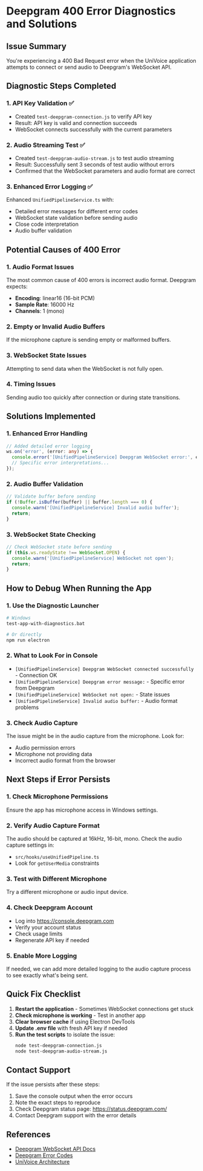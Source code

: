 # Deepgram 400 Error Diagnostics and Solutions

## Issue Summary
You're experiencing a 400 Bad Request error when the UniVoice application attempts to connect or send audio to Deepgram's WebSocket API.

## Diagnostic Steps Completed

### 1. API Key Validation ✅
- Created `test-deepgram-connection.js` to verify API key
- Result: API key is valid and connection succeeds
- WebSocket connects successfully with the current parameters

### 2. Audio Streaming Test ✅
- Created `test-deepgram-audio-stream.js` to test audio streaming
- Result: Successfully sent 3 seconds of test audio without errors
- Confirmed that the WebSocket parameters and audio format are correct

### 3. Enhanced Error Logging ✅
Enhanced `UnifiedPipelineService.ts` with:
- Detailed error messages for different error codes
- WebSocket state validation before sending audio
- Close code interpretation
- Audio buffer validation

## Potential Causes of 400 Error

### 1. **Audio Format Issues**
The most common cause of 400 errors is incorrect audio format. Deepgram expects:
- **Encoding**: linear16 (16-bit PCM)
- **Sample Rate**: 16000 Hz
- **Channels**: 1 (mono)

### 2. **Empty or Invalid Audio Buffers**
If the microphone capture is sending empty or malformed buffers.

### 3. **WebSocket State Issues**
Attempting to send data when the WebSocket is not fully open.

### 4. **Timing Issues**
Sending audio too quickly after connection or during state transitions.

## Solutions Implemented

### 1. **Enhanced Error Handling**
```typescript
// Added detailed error logging
ws.on('error', (error: any) => {
  console.error('[UnifiedPipelineService] Deepgram WebSocket error:', error);
  // Specific error interpretations...
});
```

### 2. **Audio Buffer Validation**
```typescript
// Validate buffer before sending
if (!Buffer.isBuffer(buffer) || buffer.length === 0) {
  console.warn('[UnifiedPipelineService] Invalid audio buffer');
  return;
}
```

### 3. **WebSocket State Checking**
```typescript
// Check WebSocket state before sending
if (this.ws.readyState !== WebSocket.OPEN) {
  console.warn('[UnifiedPipelineService] WebSocket not open');
  return;
}
```

## How to Debug When Running the App

### 1. **Use the Diagnostic Launcher**
```bash
# Windows
test-app-with-diagnostics.bat

# Or directly
npm run electron
```

### 2. **What to Look For in Console**
- `[UnifiedPipelineService] Deepgram WebSocket connected successfully` - Connection OK
- `[UnifiedPipelineService] Deepgram error message:` - Specific error from Deepgram
- `[UnifiedPipelineService] WebSocket not open:` - State issues
- `[UnifiedPipelineService] Invalid audio buffer:` - Audio format problems

### 3. **Check Audio Capture**
The issue might be in the audio capture from the microphone. Look for:
- Audio permission errors
- Microphone not providing data
- Incorrect audio format from the browser

## Next Steps if Error Persists

### 1. **Check Microphone Permissions**
Ensure the app has microphone access in Windows settings.

### 2. **Verify Audio Capture Format**
The audio should be captured at 16kHz, 16-bit, mono. Check the audio capture settings in:
- `src/hooks/useUnifiedPipeline.ts`
- Look for `getUserMedia` constraints

### 3. **Test with Different Microphone**
Try a different microphone or audio input device.

### 4. **Check Deepgram Account**
- Log into https://console.deepgram.com
- Verify your account status
- Check usage limits
- Regenerate API key if needed

### 5. **Enable More Logging**
If needed, we can add more detailed logging to the audio capture process to see exactly what's being sent.

## Quick Fix Checklist

1. **Restart the application** - Sometimes WebSocket connections get stuck
2. **Check microphone is working** - Test in another app
3. **Clear browser cache** if using Electron DevTools
4. **Update .env file** with fresh API key if needed
5. **Run the test scripts** to isolate the issue:
   ```bash
   node test-deepgram-connection.js
   node test-deepgram-audio-stream.js
   ```

## Contact Support

If the issue persists after these steps:
1. Save the console output when the error occurs
2. Note the exact steps to reproduce
3. Check Deepgram status page: https://status.deepgram.com/
4. Contact Deepgram support with the error details

## References
- [Deepgram WebSocket API Docs](https://developers.deepgram.com/docs/lower-level-websockets)
- [Deepgram Error Codes](https://developers.deepgram.com/docs/errors)
- [UniVoice Architecture](./ARCHITECTURE.md)